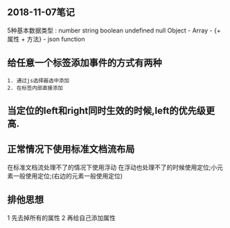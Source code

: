 ## 2018-11-07笔记
   5种基本数据类型 : number string  boolean  undefined null
   Object
    - Array
    - {+ 属性 + 方法}
    - json
   function

## 给任意一个标签添加事件的方式有两种
	1. 通过js选择器选中添加
	2. 在标签内部直接添加

## 当定位的left和right同时生效的时候,left的优先级更高.

## 正常情况下使用标准文档流布局
   在标准文档流处理不了的情况下使用浮动
   在浮动也处理不了的时候使用定位;小元素一般使用定位;(右边的元素一般使用定位)

## 排他思想
   1 先去掉所有的属性
   2 再给自己添加属性